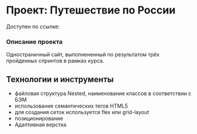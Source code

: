 # Проект: Путешествие по России
Доступен по ссылке:

### Описание проекта
Одностраничный сайт, выполнененный по результатом трёх пройденных спринтов в рамках курса.

## Технологии и инструменты
* файловая структура Nested, наименование классов в соответствии с БЭМ
* использование семантических тегов HTML5
* для создания сеток используется flex или grid-layout
* позиционирование
* Адаптивная верстка





